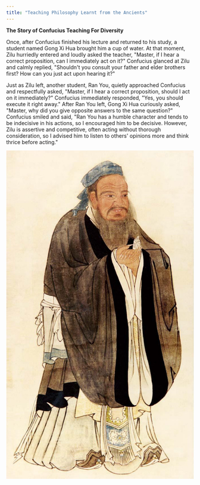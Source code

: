 ```yaml
---
title: "Teaching Philosophy Learnt from the Ancients"
---
```


__The Story of Confucius Teaching For Diversity__

Once, after Confucius finished his lecture and returned to his study, a student named Gong Xi Hua brought him a cup of water. At that moment, Zilu hurriedly entered and loudly asked the teacher, "Master, if I hear a correct proposition, can I immediately act on it?" Confucius glanced at Zilu and calmly replied, "Shouldn't you consult your father and elder brothers first? How can you just act upon hearing it?"

Just as Zilu left, another student, Ran You, quietly approached Confucius and respectfully asked, "Master, if I hear a correct proposition, should I act on it immediately?" Confucius immediately responded, "Yes, you should execute it right away." After Ran You left, Gong Xi Hua curiously asked, "Master, why did you give opposite answers to the same question?" Confucius smiled and said, "Ran You has a humble character and tends to be indecisive in his actions, so I encouraged him to be decisive. However, Zilu is assertive and competitive, often acting without thorough consideration, so I advised him to listen to others' opinions more and think thrice before acting."

![test](./images/KF.JPG)
